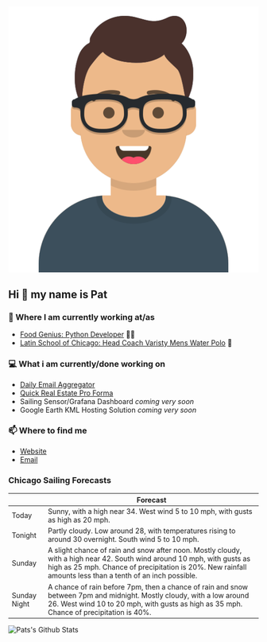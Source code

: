 [![Social banner for p-j-falconer](https://raw.githubusercontent.com/P-J-FALCONER/P-J-FALCONER/master/assets/avataaars.svg)](https://patfalconer.com/)
## Hi :wave: my name is Pat

### 💼 Where I am currently working at/as
- [Food Genius: Python Developer](https://getfoodgenius.com/) 🍔🐍
- [Latin School of Chicago: Head Coach Varisty Mens Water Polo](https://www.latinschool.org/) 🤽


### 💻 What i am currently/done working on
 - [Daily Email Aggregator](https://github.com/P-J-FALCONER/dott_daily_mail)
 - [Quick Real Estate Pro Forma](https://github.com/P-J-FALCONER/henry)
 - Sailing Sensor/Grafana Dashboard *coming very soon*
 - Google Earth KML Hosting Solution *coming very soon*

### 📫 Where to find me
 - [Website](https://patfalconer.com/)
 - [Email](mailto:patrick.j.falconer@gmail.com)


### Chicago Sailing Forecasts
|   | Forecast  |
|---|---|
| Today | Sunny, with a high near 34. West wind 5 to 10 mph, with gusts as high as 20 mph. |
| Tonight | Partly cloudy. Low around 28, with temperatures rising to around 30 overnight. South wind 5 to 10 mph. |
| Sunday | A slight chance of rain and snow after noon. Mostly cloudy, with a high near 42. South wind around 10 mph, with gusts as high as 25 mph. Chance of precipitation is 20%. New rainfall amounts less than a tenth of an inch possible. |
| Sunday Night | A chance of rain before 7pm, then a chance of rain and snow between 7pm and midnight. Mostly cloudy, with a low around 26. West wind 10 to 20 mph, with gusts as high as 35 mph. Chance of precipitation is 40%. |

![Pats's Github Stats](https://github-readme-stats.vercel.app/api?username=p-j-falconer&show_icons=true&theme=radical)
